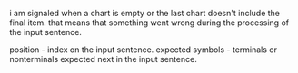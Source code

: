 i am signaled when a chart is empty or the last chart doesn't include the final item. 
that means that something went wrong during the processing of the input sentence.

position - index on the input sentence.
expected symbols - terminals or nonterminals expected next in the input sentence.
